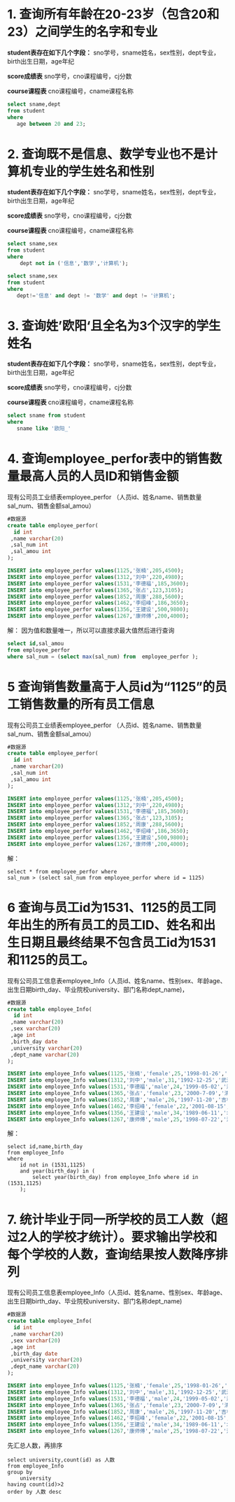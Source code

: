 # 1. 查询所有年龄在20-23岁（包含20和23）之间学生的名字和专业
  
**student表存在如下几个字段：**
sno学号，sname姓名，sex性别，dept专业，birth出生日期，age年纪

**score成绩表**
sno学号，cno课程编号，cj分数

**course课程表**
cno课程编号，cname课程名称


``` sql
select sname,dept
from student
where 
   age between 20 and 23;
```

# 2. 查询既不是信息、数学专业也不是计算机专业的学生姓名和性别

**student表存在如下几个字段：**
sno学号，sname姓名，sex性别，dept专业，birth出生日期，age年纪

**score成绩表**
sno学号，cno课程编号，cj分数

**course课程表**
cno课程编号，cname课程名称

``` sql
select sname,sex
from student
where
    dept not in ('信息','数学','计算机');
```

``` sql
select sname,sex 
from student 
where 
   dept!='信息' and dept != '数学' and dept != '计算机';
```

# 3. 查询姓’欧阳‘且全名为3个汉字的学生姓名
**student表存在如下几个字段：**
sno学号，sname姓名，sex性别，dept专业，birth出生日期，age年纪

**score成绩表**
sno学号，cno课程编号，cj分数

**course课程表**
cno课程编号，cname课程名称

``` sql
select sname from student
where 
   sname like '欧阳_'
```

# 4. 查询employee_perfor表中的销售数量最高人员的人员ID和销售金额
现有公司员工业绩表employee_perfor （人员id、姓名name、销售数量sal_num、销售金额sal_amou）
```sql
#数据源
create table employee_perfor(
  id int
 ,name varchar(20)  
 ,sal_num int
 ,sal_amou int
);

INSERT into employee_perfor values(1125,'张楠',205,4500);
INSERT into employee_perfor values(1312,'刘中',220,4980);
INSERT into employee_perfor values(1531,'李德福',185,3600);
INSERT into employee_perfor values(1365,'张占',123,3105);
INSERT into employee_perfor values(1852,'周康',288,5600);
INSERT into employee_perfor values(1462,'李绍峰',186,3650);
INSERT into employee_perfor values(1356,'王建设',500,9800);
INSERT into employee_perfor values(1267,'康师傅',200,4000);
```
解：
因为值和数量唯一，所以可以直接求最大值然后进行查询
```sql
select id,sal_amou
from employee_perfor
where sal_num = (select max(sal_num) from  employee_perfor );
```


# 5 查询销售数量高于人员id为“1125”的员工销售数量的所有员工信息
现有公司员工业绩表employee_perfor （人员id、姓名name、销售数量sal_num、销售金额sal_amou）
```sql
#数据源
create table employee_perfor(
  id int
 ,name varchar(20)  
 ,sal_num int
 ,sal_amou int
);

INSERT into employee_perfor values(1125,'张楠',205,4500);
INSERT into employee_perfor values(1312,'刘中',220,4980);
INSERT into employee_perfor values(1531,'李德福',185,3600);
INSERT into employee_perfor values(1365,'张占',123,3105);
INSERT into employee_perfor values(1852,'周康',288,5600);
INSERT into employee_perfor values(1462,'李绍峰',186,3650);
INSERT into employee_perfor values(1356,'王建设',500,9800);
INSERT into employee_perfor values(1267,'康师傅',200,4000);
```
解：
``` mysql
select * from employee_perfor where 
sal_num > (select sal_num from employee_perfor where id = 1125)

```

# 6 查询与员工id为1531、1125的员工同年出生的所有员工的员工ID、姓名和出生日期且最终结果不包含员工id为1531和1125的员工。
现有公司员工信息表employee_Info（人员id、姓名name、性别sex、年龄age、出生日期birth_day、毕业院校university、部门名称dept_name)，
```sql
#数据源
create table employee_Info(
  id int
 ,name varchar(20)  
 ,sex varchar(20)
 ,age int
 ,birth_day date
 ,university varchar(20)
 ,dept_name varchar(20)
);

INSERT into employee_Info values(1125,'张楠','female',25,'1998-01-26','清华大学','研发部');
INSERT into employee_Info values(1312,'刘中','male',31,'1992-12-25','武汉大学','财务部');
INSERT into employee_Info values(1531,'李德福','male',24,'1999-05-02','浙江大学','人事部');
INSERT into employee_Info values(1365,'张占','female',23,'2000-7-09','清华大学','研发部');
INSERT into employee_Info values(1852,'周康','male',26,'1997-11-20','吉林大学','财务部');
INSERT into employee_Info values(1462,'李绍峰','female',22,'2001-08-15','山东大学','产品部');
INSERT into employee_Info values(1356,'王建设','male',34,'1989-06-11','北京大学','设计部');
INSERT into employee_Info values(1267,'康师傅','male',25,'1998-07-22','清华大学','研发部');
```
解：
``` mysql
select id,name,birth_day 
from employee_Info
where 
	id not in (1531,1125)
	and year(birth_day) in (
		select year(birth_day) from employee_Info where id in (1531,1125)
	);
```

# 7. 统计毕业于同一所学校的员工人数（超过2人的学校才统计）。要求输出学校和每个学校的人数，查询结果按人数降序排列
现有公司员工信息表employee_Info（人员id、姓名name、性别sex、年龄age、出生日期birth_day、毕业院校university、部门名称dept_name)
```sql
#数据源
create table employee_Info(
  id int
 ,name varchar(20)  
 ,sex varchar(20)
 ,age int
 ,birth_day date
 ,university varchar(20)
 ,dept_name varchar(20)
);

INSERT into employee_Info values(1125,'张楠','female',25,'1998-01-26','清华大学','研发部');
INSERT into employee_Info values(1312,'刘中','male',31,'1992-12-25','武汉大学','财务部');
INSERT into employee_Info values(1531,'李德福','male',24,'1999-05-02','浙江大学','人事部');
INSERT into employee_Info values(1365,'张占','female',23,'2000-7-09','清华大学','研发部');
INSERT into employee_Info values(1852,'周康','male',26,'1997-11-20','吉林大学','财务部');
INSERT into employee_Info values(1462,'李绍峰','female',22,'2001-08-15','山东大学','产品部');
INSERT into employee_Info values(1356,'王建设','male',34,'1989-06-11','北京大学','设计部');
INSERT into employee_Info values(1267,'康师傅','male',25,'1998-07-22','清华大学','研发部');
```
先汇总人数，再排序

``` mysql
select university,count(id) as 人数
from employee_Info
group by 
	university
having count(id)>2
order by 人数 desc
```
